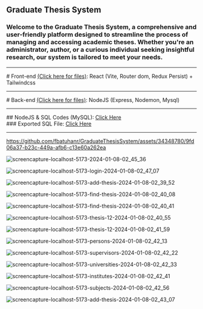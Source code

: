 ## Graduate Thesis System
### Welcome to the Graduate Thesis System, a comprehensive and user-friendly platform designed to streamline the process of managing and accessing academic theses. Whether you're an administrator, author, or a curious individual seeking insightful research, our system is tailored to meet your needs.

<hr/>
# Front-end <a href="https://github.com/fbatuhanr/GraduateThesisSystem/tree/main/Frontend">(Click here for files)</a>: React (Vite, Router dom, Redux Persist) + Tailwindcss
<hr/>
# Back-end <a href="https://github.com/fbatuhanr/GraduateThesisSystem/tree/main/Backend">(Click here for files)</a>: NodeJS (Express, Nodemon, Mysql)
<hr/>
## NodeJS & SQL Codes (MySQL): <a href="https://github.com/fbatuhanr/GraduateThesisSystem/blob/main/Backend/server.js" target="_blank">Click Here</a>
<br/>
### Exported SQL File: <a href="https://github.com/fbatuhanr/GraduateThesisSystem/blob/main/Export/GraduateThesisSystem.sql" target="_blank">Click Here</a>
<hr/>




https://github.com/fbatuhanr/GraduateThesisSystem/assets/34348780/9fd06a37-b23c-449a-afb6-c13e60a262ea

![screencapture-localhost-5173-2024-01-08-02_45_36](https://github.com/fbatuhanr/GraduateThesisSystem/assets/34348780/ce08ece6-c564-4bf0-af7f-6c518533f8a1)

![screencapture-localhost-5173-login-2024-01-08-02_47_07](https://github.com/fbatuhanr/GraduateThesisSystem/assets/34348780/980741d1-9865-4bb5-b71e-f9b784f7f194)

![screencapture-localhost-5173-add-thesis-2024-01-08-02_39_52](https://github.com/fbatuhanr/GraduateThesisSystem/assets/34348780/15b9c2b5-5564-4ea2-9168-2413959ebac9)

![screencapture-localhost-5173-find-thesis-2024-01-08-02_40_08](https://github.com/fbatuhanr/GraduateThesisSystem/assets/34348780/4e57134a-2f08-4fe8-8cd1-31da3dedbedd)

![screencapture-localhost-5173-find-thesis-2024-01-08-02_40_41](https://github.com/fbatuhanr/GraduateThesisSystem/assets/34348780/6adf3e84-5fa2-455a-8c89-0bf7efd7c6fa)

![screencapture-localhost-5173-thesis-12-2024-01-08-02_40_55](https://github.com/fbatuhanr/GraduateThesisSystem/assets/34348780/4086e909-473e-4700-b2ce-5c8026c63d72)

![screencapture-localhost-5173-thesis-12-2024-01-08-02_41_59](https://github.com/fbatuhanr/GraduateThesisSystem/assets/34348780/7ccdaee2-4e5f-4381-9a6c-e160f73d2ad2)

![screencapture-localhost-5173-persons-2024-01-08-02_42_13](https://github.com/fbatuhanr/GraduateThesisSystem/assets/34348780/367d6277-c5fa-4055-a5fa-3febeb69803e)

![screencapture-localhost-5173-supervisors-2024-01-08-02_42_22](https://github.com/fbatuhanr/GraduateThesisSystem/assets/34348780/ff56f6fe-eea8-40cb-9050-fb147fa27621)

![screencapture-localhost-5173-universities-2024-01-08-02_42_33](https://github.com/fbatuhanr/GraduateThesisSystem/assets/34348780/7888e358-6402-4e0e-bcb5-6f5376f333aa)

![screencapture-localhost-5173-institutes-2024-01-08-02_42_41](https://github.com/fbatuhanr/GraduateThesisSystem/assets/34348780/15e60585-462f-4ff7-b826-0becd5a2124b)

![screencapture-localhost-5173-subjects-2024-01-08-02_42_56](https://github.com/fbatuhanr/GraduateThesisSystem/assets/34348780/6ea45fd9-92e4-4dff-85f6-0a0d0273de5b)

![screencapture-localhost-5173-add-thesis-2024-01-08-02_43_07](https://github.com/fbatuhanr/GraduateThesisSystem/assets/34348780/e8bab891-804f-402c-9ad1-bad70c3013f8)
